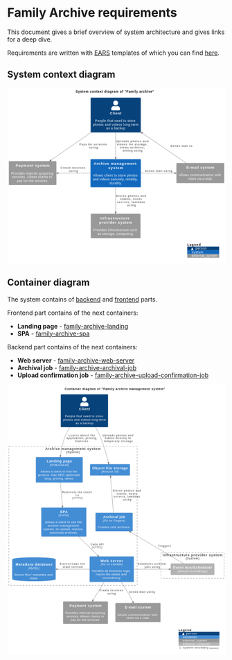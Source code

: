 # Family Archive requirements

This document gives a brief overview of system architecture and gives links for a deep dive.

Requirements are written with [EARS](https://alistairmavin.com/ears/) templates of which you can find [here](./requirements-templates.md).

## System context diagram

![system-context-diagram](diagrams/system-context-diagram.png)

## Container diagram

The system contains of [backend](containers/backend/readme.md) and [frontend](containers/frontend/readme.md) parts.

Frontend part contains of the next containers:

- **Landing page** - [family-archive-landing](containers/frontend/family-archive-landing.md)
- **SPA** - [family-archive-spa](containers/frontend/family-archive-spa.md)

Backend part contains of the next containers:

- **Web server** - [family-archive-web-server](containers/backend/family-archive-web-server.md)
- **Archival job** - [family-archive-archival-job](containers/backend/family-archive-archival-job.md)
- **Upload confirmation job** - [family-archive-upload-confirmation-job](containers/backend/family-archive-upload-confirmation-job.md)

![container-diagram](diagrams/container-diagram.png)

